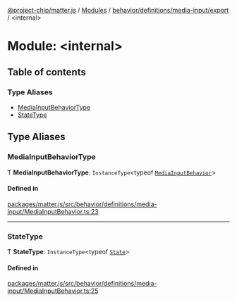 [@project-chip/matter.js](../README.md) / [Modules](../modules.md) / [behavior/definitions/media-input/export](behavior_definitions_media_input_export.md) / \<internal\>

# Module: \<internal\>

## Table of contents

### Type Aliases

- [MediaInputBehaviorType](behavior_definitions_media_input_export._internal_.md#mediainputbehaviortype)
- [StateType](behavior_definitions_media_input_export._internal_.md#statetype)

## Type Aliases

### MediaInputBehaviorType

Ƭ **MediaInputBehaviorType**: `InstanceType`\<typeof [`MediaInputBehavior`](behavior_definitions_media_input_export.md#mediainputbehavior)\>

#### Defined in

[packages/matter.js/src/behavior/definitions/media-input/MediaInputBehavior.ts:23](https://github.com/project-chip/matter.js/blob/3adaded6/packages/matter.js/src/behavior/definitions/media-input/MediaInputBehavior.ts#L23)

___

### StateType

Ƭ **StateType**: `InstanceType`\<typeof [`State`](../classes/behavior_definitions_media_input_export.MediaInputServer.md#state-1)\>

#### Defined in

[packages/matter.js/src/behavior/definitions/media-input/MediaInputBehavior.ts:25](https://github.com/project-chip/matter.js/blob/3adaded6/packages/matter.js/src/behavior/definitions/media-input/MediaInputBehavior.ts#L25)
